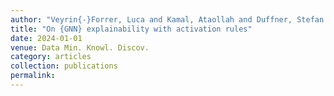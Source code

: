 ```yaml
---
author: "Veyrin{-}Forrer, Luca and Kamal, Ataollah and Duffner, Stefan and Plantevit, Marc and Robardet, Céline"
title: "On {GNN} explainability with activation rules"
date: 2024-01-01
venue: Data Min. Knowl. Discov.
category: articles
collection: publications
permalink: 
---
```

